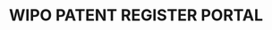 ---
cost: None
description: The WIPO's Patent Register Portal gives details of the availability of
  online patent registers by country / jurisdiction, as well as their search functionalities
  and the type of information they provide.
last_edit: 10/13/2021
location: https://www.wipo.int/patent_register_portal/en/index.html
maintained_by: WIPO
record_creation_timestamp: 10/13/2021
shortname: patent_register
tags:
- geography
- ' index'
- ' patents'
title: WIPO PATENT REGISTER PORTAL
uuid: fc08c62e-5eae-4831-9eae-4a59276e29fc
---